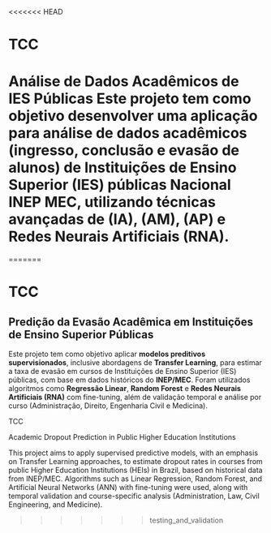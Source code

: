 <<<<<<< HEAD
# TCC
# Análise de Dados Acadêmicos de IES Públicas   Este projeto tem como objetivo desenvolver uma aplicação para análise de dados acadêmicos (ingresso, conclusão e evasão de alunos) de Instituições de Ensino Superior (IES) públicas Nacional INEP MEC, utilizando técnicas avançadas de (IA), (AM), (AP) e Redes Neurais Artificiais (RNA).
=======
# TCC  
## Predição da Evasão Acadêmica em Instituições de Ensino Superior Públicas

Este projeto tem como objetivo aplicar **modelos preditivos supervisionados**, inclusive abordagens de **Transfer Learning**, para estimar a taxa de evasão em cursos de Instituições de Ensino Superior (IES) públicas, com base em dados históricos do **INEP/MEC**. Foram utilizados algoritmos como **Regressão Linear**, **Random Forest** e **Redes Neurais Artificiais (RNA)** com fine-tuning, além de validação temporal e análise por curso (Administração, Direito, Engenharia Civil e Medicina).

TCC

Academic Dropout Prediction in Public Higher Education Institutions

This project aims to apply supervised predictive models, with an emphasis on Transfer Learning approaches, to estimate dropout rates in courses from public Higher Education Institutions (HEIs) in Brazil, based on historical data from INEP/MEC. Algorithms such as Linear Regression, Random Forest, and Artificial Neural Networks (ANN) with fine-tuning were used, along with temporal validation and course-specific analysis (Administration, Law, Civil Engineering, and Medicine).
>>>>>>> testing_and_validation
